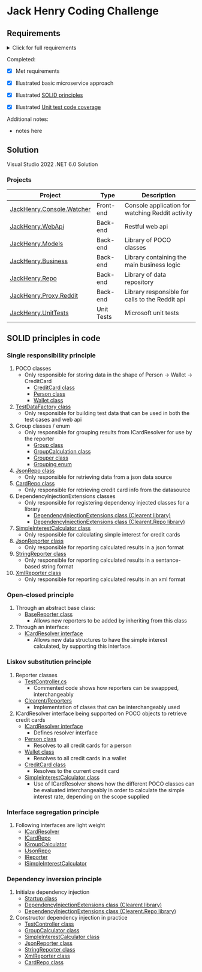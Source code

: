# Jack Henry Coding Challenge

## Requirements

<details>

  <summary>Click for full requirements</summary>

> ### Directions:
> Our standard interview process includes a programming exercise for all levels of positions on our team. **There's no time limit on it**, as it's intended to be able to fit around your other responsibilities (home and work), however we would expect this to not take any longer than 4-6 hours. **Simply keep us updated on progress so that we know it’s active.**  Looking forward to it!
> 
> ### Programming Assignment:
> Reddit, much like other social media platforms, provides a way for users to communicate their interests etc. For this exercise, we would like to see you build an application that listens to your choice of subreddits (best to choose one with a good amount of posts). You can use this [link](https://redditcharts.com/) to help identify one that interests you.  We'd like to see this as a .NET 6/7 application, and you are free to use any 3rd party libraries you would like.
> 
> Your app should consume the posts from your chosen subreddit in near real time and keep track of the following statistics between the time your application starts until it ends:
> * Posts with most up votes
> * Users with most posts
>  
> Your app should also provide some way to report these values to a user (periodically log to terminal, return from RESTful web service, etc.). If there are other interesting statistics you’d like to collect, that would be great. There is no need to store this data in a database; keeping everything in-memory is fine. That said, you should think about how you would persist data if that was a requirement.
> 
> To acquire near real time statistics from Reddit, you will need to continuously request data from Reddit's rest APIs.  Reddit implements rate limiting and provides details regarding rate limit used, rate limit remaining, and rate limit reset period via response headers.  Your application should use these values to control throughput in an even and consistent manner while utilizing a high percentage of the available request rate.
> 
> It’s very important that the various application processes do not block each other as Reddit can have a high volume on many of their subreddits.  The app should process posts as concurrently as possible to take advantage of available computing resources. While we are only asking to track a single subreddit, you should be thinking about his you could scale up your app to handle multiple subreddits.
> 
> While designing and developing this application, you should keep SOLID principles in mind. Although this is a code challenge, we are looking for patterns that could scale and are loosely coupled to external systems / dependencies. In that same theme, there should be some level of error handling and unit testing. The submission should contain code that you would consider production ready.
> 
> When you're finished, please put your project in a repository on either GitHub or Bitbucket and send us a link. Please be sure to provide guidance as to where the Reddit API Token values are located so that the team reviewing the code can replace/configure the value. After review, we may follow-up with an interview session with questions for you about your code and the choices made in design/implementation.
> 
> While the coding exercise is intended to be an interesting and fun challenge, we are interested in seeing your best work - aspects that go beyond merely functional code, that demonstrate professionalism and pride in your work.  We look forward to your submission!
> 
> ### Accessing the Reddit API
> 
> To get the API, register [here](https://www.reddit.com/wiki/api/)
> 
> Additional documentation can be found [here](https://www.reddit.com/dev/api/).
> 
  
</details>

Completed:

- [x] Met requirements
- [x] Illustrated basic microservice approach
- [x] Illustrated [SOLID principles](#solid-principles-in-code)
- [x] Illustrated [Unit test code coverage](https://github.com/JoelSkimoreMartin/JackHenry/tree/main/JackHenry.UnitTests)


Additional notes:
   * notes here

## Solution

Visual Studio 2022 .NET 6.0 Solution

### Projects

| Project | Type | Description |
| ----------- | ----------- | ----------- |
| [JackHenry.Console.Watcher](https://github.com/JoelSkimoreMartin/JackHenry/tree/main/JackHenry.Console.Watcher) | Front-end | Console application for watching Reddit activity |
| [JackHenry.WebApi](https://github.com/JoelSkimoreMartin/JackHenry/tree/main/JackHenry.WebApi) | Back-end | Restful web api |
| [JackHenry.Models](https://github.com/JoelSkimoreMartin/JackHenry/tree/main/JackHenry.Models) | Back-end | Library of POCO classes |
| [JackHenry.Business](https://github.com/JoelSkimoreMartin/JackHenry/tree/main/JackHenry.Business) | Back-end | Library containing the main business logic |
| [JackHenry.Repo](https://github.com/JoelSkimoreMartin/JackHenry/tree/main/JackHenry.Repo) | Back-end | Library of data repository |
| [JackHenry.Proxy.Reddit](https://github.com/JoelSkimoreMartin/JackHenry/tree/main/JackHenry.Proxy.Reddit) | Back-end | Library responsible for calls to the Reddit api |
| [JackHenry.UnitTests](https://github.com/JoelSkimoreMartin/JackHenry/tree/main/JackHenry.UnitTests) | Unit Tests | Microsoft unit tests |

## SOLID principles in code


### Single responsibility principle

1. POCO classes
    * Only responsible for storing data in the shape of Person -> Wallet -> CreditCard
        * [CreditCard class](https://github.com/JoelSkimoreMartin/Clearent/blob/master/Clearent.Models/CreditCard.cs)
        * [Person class](https://github.com/JoelSkimoreMartin/Clearent/blob/master/Clearent.Models/Person.cs)
        * [Wallet class](https://github.com/JoelSkimoreMartin/Clearent/blob/master/Clearent.Models/Wallet.cs)
1. [TestDataFactory class](https://github.com/JoelSkimoreMartin/Clearent/blob/master/Clearent.Models/TestData/TestDataFactory.cs)
    * Only responsible for building test data that can be used in both the test cases and web api
1. Group classes / enum
    * Only responsible for grouping results from ICardResolver for use by the reporter
        * [Group class](https://github.com/JoelSkimoreMartin/Clearent/blob/master/Clearent/Groupers/Group.cs)
        * [GroupCalculation class](https://github.com/JoelSkimoreMartin/Clearent/blob/master/Clearent/Groupers/GroupCalculation.cs)
        * [Grouper class](https://github.com/JoelSkimoreMartin/Clearent/blob/master/Clearent/Groupers/Grouper.cs)
        * [Grouping enum](https://github.com/JoelSkimoreMartin/Clearent/blob/master/Clearent.Models/TestData/Grouping.cs)
1. [JsonRepo class](https://github.com/JoelSkimoreMartin/Clearent/blob/master/Clearent.Repo/JsonRepo.cs)
    * Only responsible for retrieving data from a json data source
1. [CardRepo class](https://github.com/JoelSkimoreMartin/Clearent/blob/master/Clearent.Repo/CardRepo.cs)
    * Only responsible for retrieving credit card info from the datasource
1. DependencyInjectionExtensions classes
    * Only responsible for registering dependency injected classes for a library
        * [DependencyInjectionExtensions class (Clearent library)](https://github.com/JoelSkimoreMartin/Clearent/blob/master/Clearent/Extensions/DependencyInjectionExtensions.cs)
        * [DependencyInjectionExtensions class (Clearent.Repo library)](https://github.com/JoelSkimoreMartin/Clearent/blob/master/Clearent.Repo/Extensions/DependencyInjectionExtensions.cs)
1. [SimpleInterestCalculator class](https://github.com/JoelSkimoreMartin/Clearent/blob/master/Clearent/SimpleInterestCalculator.cs)
    * Only responsible for calculating simple interest for credit cards
1. [JsonReporter class](https://github.com/JoelSkimoreMartin/Clearent/blob/master/Clearent/Reporters/JsonReporter.cs)
    * Only responsible for reporting calculated results in a json format
1. [StringReporter class](https://github.com/JoelSkimoreMartin/Clearent/blob/master/Clearent/Reporters/StringReporter.cs)
    * Only responsible for reporting calculated results in a sentance-based string format
1. [XmlReporter class](https://github.com/JoelSkimoreMartin/Clearent/blob/master/Clearent/Reporters/XmlReporter.cs)
    * Only responsible for reporting calculated results in an xml format


### Open–closed principle


1. Through an abstract base class:
    * [BaseReporter class](https://github.com/JoelSkimoreMartin/Clearent/blob/master/Clearent/Reporters/BaseReporter.cs)
        * Allows new reporters to be added by inheriting from this class
1. Through an interface:
    * [ICardResolver interface](https://github.com/JoelSkimoreMartin/Clearent/blob/master/Clearent.Models/Interfaces/ICardResolver.cs)
        * Allows new data structures to have the simple interest calculated, by supporting this interface.


### Liskov substitution principle


1. Reporter classes
    * [TestController.cs](https://github.com/JoelSkimoreMartin/Clearent/blob/master/Clearent.WebApi/Controllers/TestController.cs)
        * Commented code shows how reporters can be swappped, interchangeably
    * [Clearent/Reporters](https://github.com/JoelSkimoreMartin/Clearent/tree/master/Clearent/Reporters)
        * Implementation of clases that can be interchangeably used
1. ICardResolver interface being supported on POCO objects to retrieve credit cards
    * [ICardResolver interface](https://github.com/JoelSkimoreMartin/Clearent/blob/master/Clearent.Models/Interfaces/ICardResolver.cs)
        * Defines resolver interface
    * [Person class](https://github.com/JoelSkimoreMartin/Clearent/blob/master/Clearent.Models/Person.cs)
        * Resolves to all credit cards for a person
    * [Wallet class](https://github.com/JoelSkimoreMartin/Clearent/blob/master/Clearent.Models/Wallet.cs)
        * Resolves to all credit cards in a wallet
    * [CreditCard class](https://github.com/JoelSkimoreMartin/Clearent/blob/master/Clearent.Models/CreditCard.cs)
        * Resolves to the current credit card
    * [SimpleInterestCalculator class](https://github.com/JoelSkimoreMartin/Clearent/blob/master/Clearent/SimpleInterestCalculator.cs)
        * Use of ICardResolver shows how the different POCO classes can be evaluated interchangeably in order to calculate the simple interest rate, depending on the scope supplied


### Interface segregation principle


1. Following interfaces are light weight
    * [ICardResolver](https://github.com/JoelSkimoreMartin/Clearent/blob/master/Clearent.Models/Interfaces/ICardResolver.cs)
    * [ICardRepo](https://github.com/JoelSkimoreMartin/Clearent/blob/master/Clearent.Repo/Interfaces/ICardRepo.cs)
    * [IGroupCalculator](https://github.com/JoelSkimoreMartin/Clearent/blob/master/Clearent/Interfaces/IGroupCalculator.cs)
    * [IJsonRepo](https://github.com/JoelSkimoreMartin/Clearent/blob/master/Clearent.Repo/Interfaces/IJsonRepo.cs)
    * [IReporter](https://github.com/JoelSkimoreMartin/Clearent/blob/master/Clearent/Interfaces/IReporter.cs)
    * [ISimpleInterestCalculator](https://github.com/JoelSkimoreMartin/Clearent/blob/master/Clearent/Interfaces/ISimpleInterestCalculator.cs)


### Dependency inversion principle


1. Initialze dependency injection
    * [Startup class](https://github.com/JoelSkimoreMartin/Clearent/blob/master/Clearent.WebApi/Startup.cs)
    * [DependencyInjectionExtensions class (Clearent library)](https://github.com/JoelSkimoreMartin/Clearent/blob/master/Clearent/Extensions/DependencyInjectionExtensions.cs)
    * [DependencyInjectionExtensions class (Clearent.Repo library)](https://github.com/JoelSkimoreMartin/Clearent/blob/master/Clearent.Repo/Extensions/DependencyInjectionExtensions.cs)
1. Constructor dependency injection in practice
    * [TestController class](https://github.com/JoelSkimoreMartin/Clearent/blob/master/Clearent.WebApi/Controllers/TestController.cs)
    * [GroupCalculator class](https://github.com/JoelSkimoreMartin/Clearent/blob/master/Clearent/GroupCalculator.cs)
    * [SimpleInterestCalculator class](https://github.com/JoelSkimoreMartin/Clearent/blob/master/Clearent/SimpleInterestCalculator.cs)
    * [JsonReporter class](https://github.com/JoelSkimoreMartin/Clearent/blob/master/Clearent/Reporters/JsonReporter.cs)
    * [StringReporter class](https://github.com/JoelSkimoreMartin/Clearent/blob/master/Clearent/Reporters/StringReporter.cs)
    * [XmlReporter class](https://github.com/JoelSkimoreMartin/Clearent/blob/master/Clearent/Reporters/XmlReporter.cs)
    * [CardRepo class](https://github.com/JoelSkimoreMartin/Clearent/blob/master/Clearent.Repo/CardRepo.cs)
